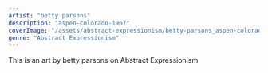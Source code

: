 ```yaml
---
artist: "betty parsons"
description: "aspen-colorado-1967"
coverImage: "/assets/abstract-expressionism/betty-parsons_aspen-colorado-1967.jpg"
genre: "Abstract Expressionism"
---
```

This is an art by betty parsons on Abstract Expressionism

